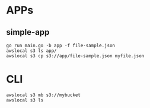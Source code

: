 # APPs

## simple-app

```
go run main.go -b app -f file-sample.json
awslocal s3 ls app/
awslocal s3 cp s3://app/file-sample.json myfile.json
```



# CLI
```
awslocal s3 mb s3://mybucket
awslocal s3 ls
```